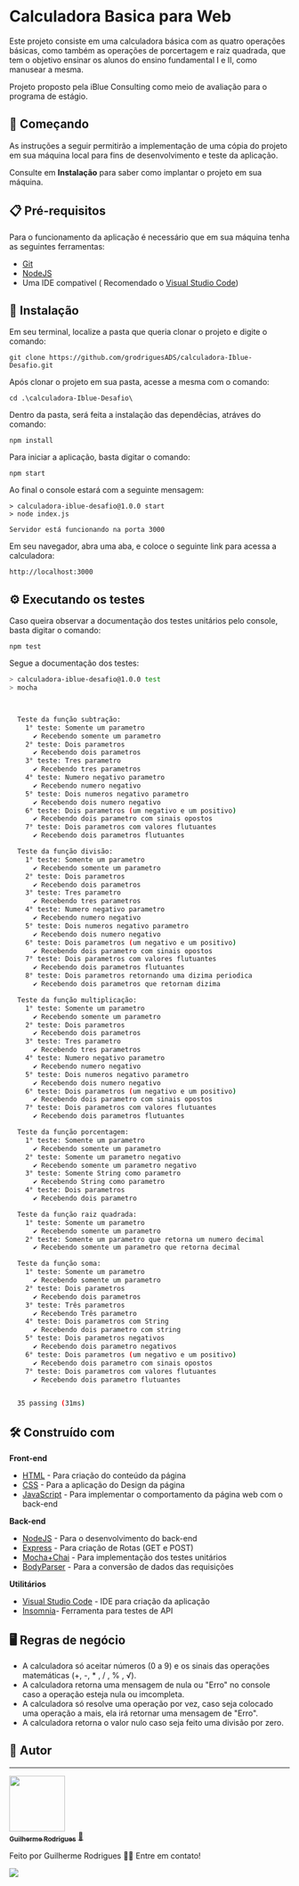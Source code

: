 #  Calculadora Basica para Web

Este projeto consiste em uma calculadora básica com as quatro operações básicas, como também as operações de porcertagem e raiz quadrada, que tem o objetivo ensinar os alunos do ensino fundamental I e II, como manusear a mesma.

Projeto proposto pela iBlue Consulting como meio de avaliação para o programa de estágio.

## 🚀 Começando

As instruções a seguir permitirão a implementação de uma cópia do projeto em sua máquina local para fins de desenvolvimento e teste da aplicação.

Consulte em **Instalação** para saber como implantar o projeto em sua máquina.

## 📋 Pré-requisitos

Para o funcionamento da aplicação é necessário que em sua máquina tenha as seguintes ferramentas:

* [Git](https://git-scm.com)
* [NodeJS](https://nodejs.org/en/download/)
* Uma IDE compativel ( Recomendado o [Visual Studio Code](https://code.visualstudio.com))

## 🔧 Instalação

Em seu terminal, localize a pasta que queria clonar o projeto e digite o comando:

```
git clone https://github.com/grodriguesADS/calculadora-Iblue-Desafio.git
```
Após clonar o projeto em sua pasta, acesse a mesma com o comando: 

```
cd .\calculadora-Iblue-Desafio\
```
Dentro da pasta, será feita a instalação das dependêcias, atráves do comando: 

```
npm install
```



Para iniciar a aplicação, basta digitar o comando: 

```
npm start
```

Ao final o console estará com a seguinte mensagem: 

```
> calculadora-iblue-desafio@1.0.0 start
> node index.js

Servidor está funcionando na porta 3000
```

Em seu navegador, abra uma aba, e coloce o seguinte link para acessa a calculadora: 
```
http://localhost:3000
```

## ⚙️ Executando os testes

Caso queira observar a documentação dos testes unitários pelo console, basta digitar o comando: 

```
npm test
```

Segue a documentação dos testes: 

```bash
> calculadora-iblue-desafio@1.0.0 test
> mocha



  Teste da função subtração:
    1° teste: Somente um parametro
      ✔ Recebendo somente um parametro
    2° teste: Dois parametros
      ✔ Recebendo dois parametros
    3° teste: Tres parametro
      ✔ Recebendo tres parametros
    4° teste: Numero negativo parametro
      ✔ Recebendo numero negativo
    5° teste: Dois numeros negativo parametro
      ✔ Recebendo dois numero negativo
    6° teste: Dois parametros (um negativo e um positivo)
      ✔ Recebendo dois parametro com sinais opostos      
    7° teste: Dois parametros com valores flutuantes     
      ✔ Recebendo dois parametros flutuantes

  Teste da função divisão:
    1° teste: Somente um parametro
      ✔ Recebendo somente um parametro
    2° teste: Dois parametros
      ✔ Recebendo dois parametros
    3° teste: Tres parametro
      ✔ Recebendo tres parametros
    4° teste: Numero negativo parametro
      ✔ Recebendo numero negativo
    5° teste: Dois numeros negativo parametro
      ✔ Recebendo dois numero negativo
    6° teste: Dois parametros (um negativo e um positivo)
      ✔ Recebendo dois parametro com sinais opostos
    7° teste: Dois parametros com valores flutuantes
      ✔ Recebendo dois parametros flutuantes
    8° teste: Dois parametros retornando uma dizima periodica
      ✔ Recebendo dois parametros que retornam dizima

  Teste da função multiplicação:
    1° teste: Somente um parametro
      ✔ Recebendo somente um parametro
    2° teste: Dois parametros
      ✔ Recebendo dois parametros
    3° teste: Tres parametro
      ✔ Recebendo tres parametros
    4° teste: Numero negativo parametro
      ✔ Recebendo numero negativo
    5° teste: Dois numeros negativo parametro
      ✔ Recebendo dois numero negativo
    6° teste: Dois parametros (um negativo e um positivo)
      ✔ Recebendo dois parametro com sinais opostos
    7° teste: Dois parametros com valores flutuantes
      ✔ Recebendo dois parametros flutuantes

  Teste da função porcentagem:
    1° teste: Somente um parametro
      ✔ Recebendo somente um parametro
    2° teste: Somente um parametro negativo
      ✔ Recebendo somente um parametro negativo
    3° teste: Somente String como parametro
      ✔ Recebendo String como parametro
    4° teste: Dois parametros
      ✔ Recebendo dois parametro

  Teste da função raiz quadrada:
    1° teste: Somente um parametro
      ✔ Recebendo somente um parametro
    2° teste: Somente um parametro que retorna um numero decimal
      ✔ Recebendo somente um parametro que retorna decimal

  Teste da função soma:
    1° teste: Somente um parametro
      ✔ Recebendo somente um parametro
    2° teste: Dois parametros
      ✔ Recebendo dois parametros
    3° teste: Três parametros
      ✔ Recebendo Três parametro
    4° teste: Dois parametros com String
      ✔ Recebendo dois parametro com string
    5° teste: Dois parametros negativos
      ✔ Recebendo dois parametro negativos
    6° teste: Dois parametros (um negativo e um positivo)
      ✔ Recebendo dois parametro com sinais opostos
    7° teste: Dois parametros com valores flutuantes
      ✔ Recebendo dois parametro flutuantes


  35 passing (31ms)
```

## 🛠️ Construído com

**Front-end**
* [HTML](https://developer.mozilla.org/pt-BR/docs/Web/HTML) - Para criação do conteúdo da página
* [CSS](https://developer.mozilla.org/pt-BR/docs/Web/CSS) - Para a aplicação do Design da página
* [JavaScript](https://developer.mozilla.org/pt-BR/docs/Web/JavaScript) - Para implementar o comportamento da página web com o back-end

**Back-end**
* [NodeJS](https://nodejs.org/pt-br/docs/) - Para o desenvolvimento do back-end
* [Express](https://expressjs.com/pt-br/) - Para criação de Rotas (GET e POST)
* [Mocha+Chai](https://www.chaijs.com/api/bdd/) - Para implementação dos testes unitários
* [BodyParser](https://www.npmjs.com/package/body-parser) - Para a conversão de dados das requisições

**Utilitários**
* [Visual Studio Code](https://code.visualstudio.com) - IDE para criação da aplicação
* [Insomnia](https://insomnia.rest)- Ferramenta para testes de API

## 🖥️ Regras de negócio

* A calculadora só aceitar números (0 a 9) e os sinais das operações matemáticas (+, -, * , / , % , √).
* A calculadora retorna uma mensagem de nula ou "Erro" no console caso a operação esteja nula ou imcompleta.
* A calculadora só resolve uma operação por vez, caso seja colocado uma operação a mais, ela irá retornar uma mensagem de "Erro".
* A calculadora retorna o valor nulo caso seja feito uma divisão por zero.

## 🤵 Autor
---

<a href="https://github.com/grodriguesADS">
 <img style="height:auto;" alt="" width="100px" src="https://avatars.githubusercontent.com/u/87981116?v=4">
 <br />
 <sub><b>Guilherme Rodrigues</b></sub></a> <a href="https://github.com/grodriguesADS" >🚀</a>


Feito por Guilherme Rodrigues 👋🏽 Entre em contato!

 <a href="https://www.linkedin.com/in/guilherme-rodrigues-684813222/" target="_blank"><img src="https://img.shields.io/badge/-LinkedIn-%230077B5?style=for-the-badge&logo=linkedin&logoColor=white" target="_blank"></a> 



